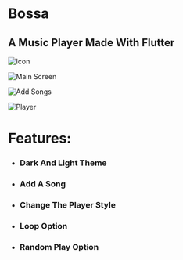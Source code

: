 # Bossa

## A Music Player Made With Flutter

![Icon](./github/markdown/Icon.png "Icon")  


![Main Screen](./github/markdown/Screenshot_3.jpg "Main Screen")   


![Add Songs](./github/markdown/Screenshot_1.jpg "Add Songs")   


![Player](./github/markdown/Screenshot_2.jpg "Player")  

# Features:
- ### Dark And Light Theme
- ### Add A Song
- ### Change The Player Style
- ### Loop Option
- ### Random Play Option
